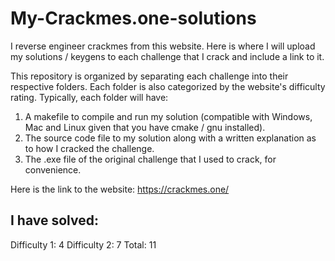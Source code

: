 # My-Crackmes.one-solutions
I reverse engineer crackmes from this website.
Here is where I will upload my solutions / keygens to each challenge that I crack and include a link to it.

This repository is organized by separating each challenge into their respective folders. Each folder is also categorized by the website's difficulty rating.
Typically, each folder will have:
1. A makefile to compile and run my solution (compatible with Windows, Mac and Linux given that you have cmake / gnu installed).
2. The source code file to my solution along with a written explanation as to how I cracked the challenge.
3. The .exe file of the original challenge that I used to crack, for convenience.

Here is the link to the website:
https://crackmes.one/

I have solved:
--------------
Difficulty 1: 4
Difficulty 2: 7
Total: 11
